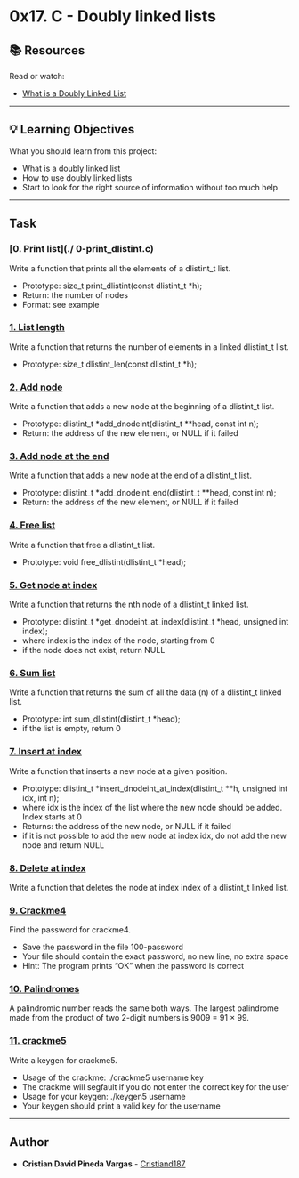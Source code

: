 # 0x17. C - Doubly linked lists

## :books: Resources
Read or watch:
* [What is a Doubly Linked List](https://intranet.hbtn.io/rltoken/d6DW7K0HrkIcVdzZxkidDw)

---
## :bulb: Learning Objectives
What you should learn from this project:

* What is a doubly linked list
* How to use doubly linked lists
* Start to look for the right source of information without too much help

---
## Task

### [0. Print list](./ 0-print_dlistint.c)
Write a function that prints all the elements of a dlistint_t list.
 * Prototype: size_t print_dlistint(const dlistint_t *h);
 * Return: the number of nodes
 * Format: see example


### [1. List length](./1-dlistint_len.c)
Write a function that returns the number of elements in a linked dlistint_t list.
 * Prototype: size_t dlistint_len(const dlistint_t *h);


### [2. Add node](./2-add_dnodeint.c)
Write a function that adds a new node at the beginning of a dlistint_t list.
 * Prototype: dlistint_t *add_dnodeint(dlistint_t **head, const int n);
 * Return: the address of the new element, or NULL if it failed


### [3. Add node at the end](./3-add_dnodeint_end.c)
Write a function that adds a new node at the end of a dlistint_t list.
 * Prototype: dlistint_t *add_dnodeint_end(dlistint_t **head, const int n);
 * Return: the address of the new element, or NULL if it failed


### [4. Free list](./4-free_dlistint.c)
Write a function that free a dlistint_t list.
 * Prototype: void free_dlistint(dlistint_t *head);


### [5. Get node at index](./5-get_dnodeint.c)
Write a function that returns the nth node of a dlistint_t linked list.
 * Prototype: dlistint_t *get_dnodeint_at_index(dlistint_t *head, unsigned int index);
 * where index is the index of the node, starting from 0
 * if the node does not exist, return NULL


### [6. Sum list](./6-sum_dlistint.c)
Write a function that returns the sum of all the data (n) of a dlistint_t linked list.
 * Prototype: int sum_dlistint(dlistint_t *head);
 * if the list is empty, return 0


### [7. Insert at index](./7-insert_dnodeint.c)
Write a function that inserts a new node at a given position.
 * Prototype: dlistint_t *insert_dnodeint_at_index(dlistint_t **h, unsigned int idx, int n);
 * where idx is the index of the list where the new node should be added. Index starts at 0
 * Returns: the address of the new node, or NULL if it failed
 * if it is not possible to add the new node at index idx, do not add the new node and return NULL


### [8. Delete at index](./8-delete_dnodeint.c)
Write a function that deletes the node at index index of a dlistint_t linked list.


### [9. Crackme4](./100-password)
Find the password for crackme4.
 * Save the password in the file 100-password
 * Your file should contain the exact password, no new line, no extra space
 * Hint: The program prints “OK” when the password is correct


### [10. Palindromes](./102-result)
A palindromic number reads the same both ways. The largest palindrome made from the product of two 2-digit numbers is 9009 = 91 × 99.


### [11. crackme5](./103-keygen.c)
Write a keygen for crackme5.
 * Usage of the crackme: ./crackme5 username key
 * The crackme will segfault if you do not enter the correct key for the user
 * Usage for your keygen: ./keygen5 username
 * Your keygen should print a valid key for the username

---

## Author
* **Cristian David Pineda Vargas** - [Cristiand187](https://github.com/Cristiand187)
